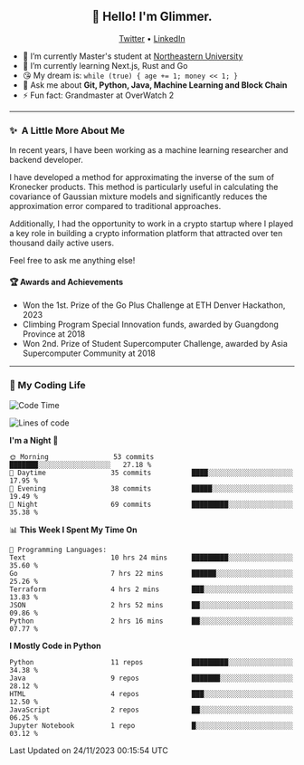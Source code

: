 <h2 align="center">👋 Hello! I'm Glimmer.</h2>
<p align="center">
  <a href="https://twitter.com/glimmerllx">Twitter</a> •
  <a href="https://www.linkedin.com/in/glimmer0x/">LinkedIn</a>
</p>

- 🔭 I’m currently Master's student at [Northeastern University](https://www.northeastern.edu/)
- 🌱 I’m currently learning Next.js, Rust and Go
- 😘 My dream is: `while (true) { age += 1; money << 1; }`
- 💬 Ask me about **Git, Python, Java, Machine Learning and Block Chain**
- ⚡ Fun fact: Grandmaster at OverWatch 2

---
### ✨&nbsp; A Little More About Me
In recent years, I have been working as a machine learning researcher and backend developer. 

I have developed a method for approximating the inverse of the sum of Kronecker products. This method is particularly useful in calculating the covariance of Gaussian mixture models and significantly reduces the approximation error compared to traditional approaches.

Additionally, I had the opportunity to work in a crypto startup where I played a key role in building a crypto information platform that attracted over ten thousand daily active users.

Feel free to ask me anything else!

#### 🏆 Awards and Achievements
- Won the 1st. Prize of the Go Plus Challenge at ETH Denver Hackathon, 2023
- Climbing Program Special Innovation funds, awarded by Guangdong Province at 2018
- Won 2nd. Prize of Student Supercomputer Challenge, awarded by Asia Supercomputer Community at 2018

---
### 🤗 My Coding Life
<!--START_SECTION:waka-->
![Code Time](http://img.shields.io/badge/Code%20Time-1%2C209%20hrs%2035%20mins-blue)

![Lines of code](https://img.shields.io/badge/From%20Hello%20World%20I%27ve%20Written-2.2%20million%20lines%20of%20code-blue)

**I'm a Night 🦉** 

```text
🌞 Morning                53 commits          ███████░░░░░░░░░░░░░░░░░░   27.18 % 
🌆 Daytime                35 commits          ████░░░░░░░░░░░░░░░░░░░░░   17.95 % 
🌃 Evening                38 commits          █████░░░░░░░░░░░░░░░░░░░░   19.49 % 
🌙 Night                  69 commits          █████████░░░░░░░░░░░░░░░░   35.38 % 
```


📊 **This Week I Spent My Time On** 

```text
💬 Programming Languages: 
Text                     10 hrs 24 mins      █████████░░░░░░░░░░░░░░░░   35.60 % 
Go                       7 hrs 22 mins       ██████░░░░░░░░░░░░░░░░░░░   25.26 % 
Terraform                4 hrs 2 mins        ███░░░░░░░░░░░░░░░░░░░░░░   13.83 % 
JSON                     2 hrs 52 mins       ██░░░░░░░░░░░░░░░░░░░░░░░   09.86 % 
Python                   2 hrs 16 mins       ██░░░░░░░░░░░░░░░░░░░░░░░   07.77 % 
```

**I Mostly Code in Python** 

```text
Python                   11 repos            █████████░░░░░░░░░░░░░░░░   34.38 % 
Java                     9 repos             ███████░░░░░░░░░░░░░░░░░░   28.12 % 
HTML                     4 repos             ███░░░░░░░░░░░░░░░░░░░░░░   12.50 % 
JavaScript               2 repos             ██░░░░░░░░░░░░░░░░░░░░░░░   06.25 % 
Jupyter Notebook         1 repo              █░░░░░░░░░░░░░░░░░░░░░░░░   03.12 % 
```




 Last Updated on 24/11/2023 00:15:54 UTC
<!--END_SECTION:waka-->
